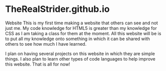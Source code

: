 # TheRealStrider.github.io
Website
This is my first time making a website that others can see and not just me. My code knowledge for HTML5 is greater than my knowledge for CSS as I am taking a class for them at the moment. All this website will be is to put all my knowledge onto something in which it can be shared with others to see how much I have learned.

I plan on having several projects on this website in which they are simple things. I also plan to learn other types of code languages to help improve this website.
That is all for now!
